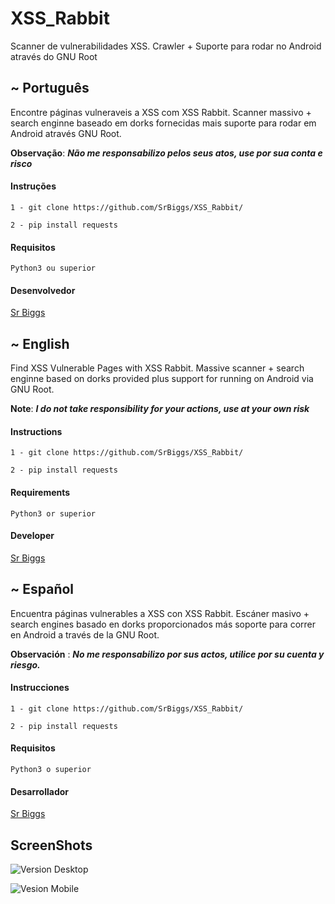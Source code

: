 # XSS_Rabbit
  
  Scanner de vulnerabilidades XSS. Crawler + Suporte para rodar no Android através do GNU Root

## ~ Português

  Encontre páginas vulneraveis a XSS com XSS Rabbit. Scanner massivo + search enginne baseado em dorks fornecidas mais suporte para rodar em Android através GNU Root.
  
  **Observação**: ***Não me responsabilizo pelos seus atos, use por sua conta e risco***
  
  #### Instruções

    1 - git clone https://github.com/SrBiggs/XSS_Rabbit/

    2 - pip install requests

  #### Requisitos

    Python3 ou superior

  #### Desenvolvedor

  [Sr Biggs](https://github.com/SrBiggs)


## ~ English

  Find XSS Vulnerable Pages with XSS Rabbit. Massive scanner + search enginne based on dorks provided plus support for running on Android via GNU Root.
  
  **Note**: ***I do not take responsibility for your actions, use at your own risk***
  
#### Instructions
    
    1 - git clone https://github.com/SrBiggs/XSS_Rabbit/

    2 - pip install requests
    
#### Requirements

    Python3 or superior
    
#### Developer

[Sr Biggs](https://github.com/SrBiggs)


## ~ Español

  Encuentra páginas vulnerables a XSS con XSS Rabbit. Escáner masivo + search engines basado en dorks proporcionados más soporte para correr en Android a través de la GNU Root.
  
  **Observación** : ***No me responsabilizo por sus actos, utilice por su cuenta y riesgo.***
  
  
#### Instrucciones

    1 - git clone https://github.com/SrBiggs/XSS_Rabbit/

    2 - pip install requests
    
#### Requisitos

    Python3 o superior
    
#### Desarrollador

  [Sr Biggs](https://github.com/SrBiggs)
  
  
## ScreenShots

![Version Desktop](http://imgur.com/jShH95yl.png)

![Vesion Mobile](https://imgur.com/ESyPqrj.png)
